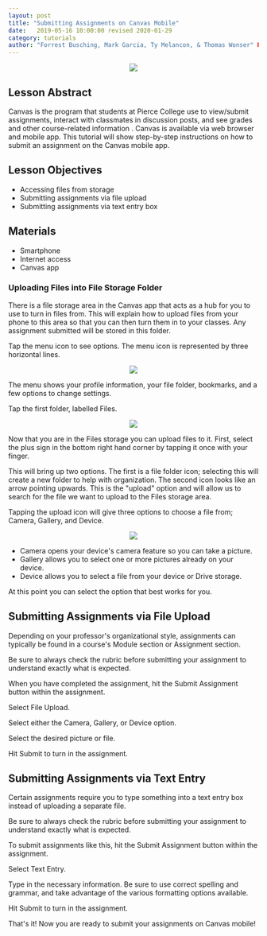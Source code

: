```yaml
---
layout: post
title: "Submitting Assignments on Canvas Mobile"
date:   2019-05-16 10:00:00 revised 2020-01-29
category: tutorials
author: "Forrest Busching, Mark Garcia, Ty Melancon, & Thomas Wonser" Revisions made by Ashley Hintz
---
```


<p align="center">
  <img src="https://www.citruscollege.edu/oe/PublishingImages/Canvas.png">
</p>

## Lesson Abstract

Canvas is the program that students at Pierce College use to view/submit assignments, interact with classmates in discussion posts, and  see grades and other course-related information . Canvas is available via web browser and mobile app. This tutorial will show step-by-step instructions on how to submit an assignment on the Canvas mobile app. 



## Lesson Objectives

* Accessing files from storage
* Submitting assignments via file upload
* Submitting assignments via text entry box



## Materials

- Smartphone
- Internet access
- Canvas app






### Uploading Files into File Storage Folder

There is a file storage area in the Canvas app that acts as a hub for you to use to turn in files from. This will explain how to upload files from your phone to this area so that you can then turn them in to your classes. Any assignment submitted will be stored in this folder.



Tap the menu icon to see options. The menu icon is represented by three horizontal lines.

<p align="center">
  <img src="https://github.com/jloan/pierce-hacker-submissions/blob/master/images/PH_CANVAS_Tutorial/aLbTDjw.jpg?raw=true">
</p>



The menu shows your profile information, your file folder, bookmarks, and a few options to change settings.


Tap the first folder, labelled Files.
<p align="center">
  <img src="https://github.com/jloan/pierce-hacker-submissions/blob/master/images/PH_CANVAS_Tutorial/hgCSzGJ.jpg">
</p>

Now that you are in the Files storage you can upload files to it. First, select the plus sign in the bottom right hand corner by tapping it once with your finger.

This will bring up two options. The first is a file folder icon; selecting this will create a new folder to help with organization. The second icon looks like an arrow pointing upwards. This is the "upload" option and will allow us to search for the file we want to upload to the Files storage area.



Tapping the upload icon will give three options to choose a file from; Camera, Gallery, and Device.

<p align="center">
  <img src="https://github.com/jloan/pierce-hacker-submissions/blob/master/images/PH_CANVAS_Tutorial/fsNMBhA.jpg?raw=true">
</p>

* Camera opens your device's camera feature so you can take a picture.
* Gallery allows you to select one or more pictures already on your device.
* Device allows you to select a file from your device or Drive storage.

At this point you can select the option that best works for you.



## Submitting Assignments via File Upload

Depending on your professor's organizational style, assignments can typically be found in a course's Module section or Assignment section. 

Be sure to always check the rubric before submitting your assignment to understand exactly what is expected.

When you have completed the assignment, hit the Submit Assignment button within the assignment.

Select File Upload.

Select either the Camera, Gallery, or Device option.

Select the desired picture or file.

Hit Submit to turn in the assignment.



## Submitting Assignments via Text Entry

Certain assignments require you to type something into a text entry box instead of uploading a separate file.

Be sure to always check the rubric before submitting your assignment to understand exactly what is expected. 

To submit assignments like this, hit the Submit Assignment button within the assignment.

Select Text Entry.

Type in the necessary information. Be sure to use correct spelling and grammar, and take advantage of the various formatting options available.

Hit Submit to turn in the assignment.



That's it! Now you are ready to submit your assignments on Canvas mobile!

